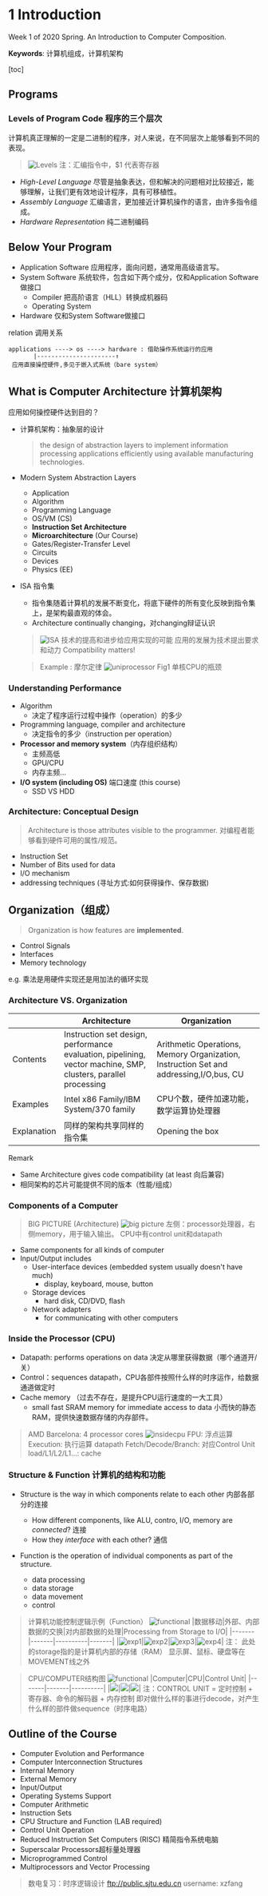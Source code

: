 # 1 Introduction

<!-----
title: 【Computer Composition】1 Introduction
url: cc-intro
date: 2020-03-02 14:04:45
tags: 
- Computer Composition

categories:
- Computer Composition
- Courses
----->

Week 1 of 2020 Spring. An Introduction to Computer Composition.

**Keywords**: 计算机组成，计算机架构

<!--more-->

[toc]

## Programs

### Levels of Program Code 程序的三个层次

计算机真正理解的一定是二进制的程序，对人来说，在不同层次上能够看到不同的表现。

> ![Levels](img/0302-1.png)
> 注：汇编指令中，$1 代表寄存器

- *High-Level Language* 尽管是抽象表达，但和解决的问题相对比较接近，能够理解，让我们更有效地设计程序，具有可移植性。
- *Assembly Language* 汇编语言，更加接近计算机操作的语言，由许多指令组成。
- *Hardware Representation* 纯二进制编码

## Below Your Program
- Application Software 应用程序，面向问题，通常用高级语言写。
- System Software 系统软件，包含如下两个成分，仅和Application Software做接口
    + Compiler 把高阶语言（HLL）转换成机器码
    + Operating System
- Hardware 仅和System Software做接口


relation 调用关系
```
applications ----> os ----> hardware : 借助操作系统运行的应用
       |----------------------↑      
 应用直接操控硬件,多见于嵌入式系统（bare system）
```

## What is Computer Architecture 计算机架构

应用如何操控硬件达到目的？

- 计算机架构：抽象层的设计
    > the design of abstraction layers to implement information processing applications efficiently using available manufacturing technologies. 

- Modern System Abstraction Layers
    - Application
    - Algorithm
    - Programming Language
    - OS/VM (CS)
    - **Instruction Set Architecture**
    - **Microarchitecture** (Our Course)
    - Gates/Register-Transfer Level
    - Circuits
    - Devices
    - Physics (EE)

- ISA 指令集
    - 指令集随着计算机的发展不断变化，将底下硬件的所有变化反映到指令集上，是架构最直观的体会。
    - Architecture continually changing，对changing辩证认识
    > ![ISA](img/0302-2.png)
    > 技术的提高和进步给应用实现的可能
    > 应用的发展为技术提出要求和动力
    > Compatibility matters!

    > Example : 摩尔定律
    > ![uniprocessor](img/0302-3.png)
    > Fig1 单核CPU的瓶颈


### Understanding Performance

- Algorithm
    - 决定了程序运行过程中操作（operation）的多少
- Programming language, compiler and architecture
    - 决定指令的多少（instruction per operation）
- **Processor and memory system**（内存组织结构）
    - 主频高低
    - GPU/CPU
    - 内存主频...
- **I/O system (including OS)** 端口速度 (this course)
    - SSD VS HDD


### Architecture: Conceptual Design
> Architecture is those attributes visible to the programmer. 对编程者能够看到硬件可用的属性/规范。
- Instruction Set
- Number of Bits used for data
- I/O mechanism
- addressing techniques (寻址方式:如何获得操作、保存数据)


## Organization（组成）
> Organization is how features are **implemented**.
- Control Signals
- Interfaces
- Memory technology

e.g. 乘法是用硬件实现还是用加法的循环实现

### Architecture VS. Organization

| | Architecture | Organization|
|-- |--------------|-------------|
| Contents |Instruction set design, performance evaluation, pipelining, vector machine, SMP, clusters, parallel processing | Arithmetic Operations, Memory Organization, Instruction Set and addressing,I/O,bus, CU|
| Examples | Intel x86 Family/IBM System/370 family | CPU个数，硬件加速功能，数学运算协处理器 |
| Explanation | 同样的架构共享同样的指令集 | Opening the box |

Remark
- Same Architecture gives code compatibility (at least 向后兼容)
- 相同架构的芯片可能提供不同的版本（性能/组成）

### Components of a Computer
> BIG PICTURE (Architecture)
> ![big picture](img/0302-4.png)
> 左侧：processor处理器，右侧memory，用于输入输出。
> CPU中有control unit和datapath
- Same components for all kinds of computer
- Input/Output includes
    - User-interface devices (embedded system usually doesn't have much)
        - display, keyboard, mouse, button
    - Storage devices
        - hard disk, CD/DVD, flash
    - Network adapters
        - for communicating with other computers

### Inside the Processor (CPU)
- Datapath: performs operations on data 决定从哪里获得数据（哪个通道开/关）
- Control：sequences datapath，CPU各部件按照什么样的时序运作，给数据通道做定时
- Cache memory （过去不存在，是提升CPU运行速度的一大工具）
    + small fast SRAM memory for immediate access to data 小而快的静态RAM，提供快速数据存储的内存部件。
> AMD Barcelona: 4 processor cores
> ![insidecpu](img/0302-5.png)
> FPU: 浮点运算
> Execution: 执行运算 datapath
> Fetch/Decode/Branch: 对应Control Unit
> load/L1/L2/L1...: cache

### Structure & Function 计算机的结构和功能

- Structure is the way in which components relate to each other 内部各部分的连接
    - How different components, like ALU, contro, I/O, memory are *connected*? 连接
    - How they *interface* with each other? 通信

- Function is the operation of individual components as part of the structure.
    - data processing
    - data storage
    - data movement
    - control

> 计算机功能控制逻辑示例（Function）
> ![functional](img/0302-6.png)
> |数据移动|外部、内部数据的交换|对内部数据的处理|Processing from Storage to I/O|
> |-------|-------|----------|-------|
> |![exp1](img/0302-7.png)|![exp2](img/0302-8.png)|![exp3](img/0302-9.png)|![exp4](img/0302-10.png)|
> 注： 此处的storage指的是计算机内部的存储（RAM）
> 显示屏、鼠标、硬盘等在MOVEMENT线之外


> CPU/COMPUTER结构图
> ![functional](img/0302-6.png)
> |Computer|CPU|Control Unit|
> |-------|-------|----------|
> |![](./img/0302-11.png)|![](./img/0302-12.png)|![](./img/0302-13.png)|
> 注：CONTROL UNIT = 定时控制 + 寄存器、命令的解码器 +  内存控制
> 即对做什么样的事进行decode，对产生什么样的部件做sequence（时序电路）


## Outline of the Course

- Computer Evolution and Performance
- Computer Interconnection Structures
- Internal Memory
- External Memory
- Input/Output
- Operating Systems Support
- Computer Arithmetic
- Instruction Sets
- CPU Structure and Function (LAB required)
- Control Unit Operation
- Reduced Instruction Set Computers (RISC) 精简指令系统电脑
- Superscalar Processors超标量处理器
- Microprogrammed Control
- Multiprocessors and Vector Processing

> 数电复习：时序逻辑设计
> ftp://public.sjtu.edu.cn
> username: xzfang